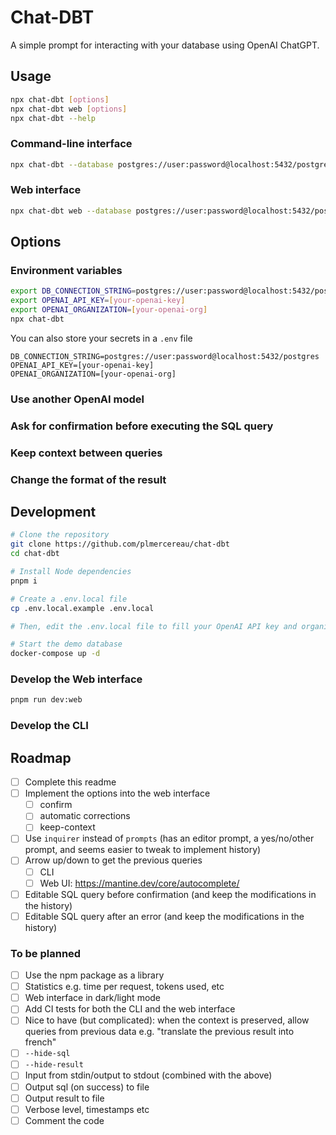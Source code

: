 # Chat-DBT

A simple prompt for interacting with your database using OpenAI ChatGPT.

## Usage

```sh
npx chat-dbt [options]
npx chat-dbt web [options]
npx chat-dbt --help
```

### Command-line interface

```sh
npx chat-dbt --database postgres://user:password@localhost:5432/postgres --key [your-openai-key] --org [your-openai-org]
```

### Web interface

```sh
npx chat-dbt web --database postgres://user:password@localhost:5432/postgres --key [your-openai-key] --org [your-openai-org]
```

## Options

### Environment variables

```sh
export DB_CONNECTION_STRING=postgres://user:password@localhost:5432/postgres
export OPENAI_API_KEY=[your-openai-key]
export OPENAI_ORGANIZATION=[your-openai-org]
npx chat-dbt
```

You can also store your secrets in a `.env` file

```
DB_CONNECTION_STRING=postgres://user:password@localhost:5432/postgres
OPENAI_API_KEY=[your-openai-key]
OPENAI_ORGANIZATION=[your-openai-org]
```

### Use another OpenAI model

<!-- TODO -->

### Ask for confirmation before executing the SQL query

<!-- TODO -->

### Keep context between queries

<!-- TODO -->

### Change the format of the result

<!-- TODO -->

## Development

```sh
# Clone the repository
git clone https://github.com/plmercereau/chat-dbt
cd chat-dbt

# Install Node dependencies
pnpm i

# Create a .env.local file
cp .env.local.example .env.local

# Then, edit the .env.local file to fill your OpenAI API key and organisation

# Start the demo database
docker-compose up -d
```

### Develop the Web interface

```sh
pnpm run dev:web
```

### Develop the CLI

<!-- TODO nodemon -->

## Roadmap

-   [ ] Complete this readme
-   [ ] Implement the options into the web interface
    -   [ ] confirm
    -   [ ] automatic corrections
    -   [ ] keep-context
-   [ ] Use `inquirer` instead of `prompts` (has an editor prompt, a yes/no/other prompt, and seems easier to tweak to implement history)
-   [ ] Arrow up/down to get the previous queries
    -   [ ] CLI
    -   [ ] Web UI: https://mantine.dev/core/autocomplete/
-   [ ] Editable SQL query before confirmation (and keep the modifications in the history)
-   [ ] Editable SQL query after an error (and keep the modifications in the history)

### To be planned

-   [ ] Use the npm package as a library
-   [ ] Statistics e.g. time per request, tokens used, etc
-   [ ] Web interface in dark/light mode
-   [ ] Add CI tests for both the CLI and the web interface
-   [ ] Nice to have (but complicated): when the context is preserved, allow queries from previous data e.g. "translate the previous result into french"
-   [ ] `--hide-sql`
-   [ ] `--hide-result`
-   [ ] Input from stdin/output to stdout (combined with the above)
-   [ ] Output sql (on success) to file
-   [ ] Output result to file
-   [ ] Verbose level, timestamps etc
-   [ ] Comment the code

